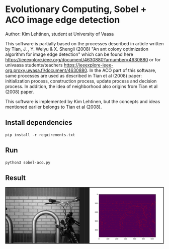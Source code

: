 # Evolutionary Computing, Sobel + ACO image edge detection

Author: Kim Lehtinen, student at University of Vaasa

This software is partially based on the processes described in article written by Tian, J. , Y. Weiyu & X. Shengli (2008) "An ant colony optimization algorithm for image edge detection" which can be found here https://ieeexplore.ieee.org/document/4630880?arnumber=4630880 or for univaasa students/teachers https://ieeexplore-ieee-org.proxy.uwasa.fi/document/4630880. In the ACO part of this software, same processes are used as described in Tian et al (2008) paper: initialization process, construction process, update process and decision process. In addition, the idea of neighborhood also origins from Tian et al (2008) paper.

This software is implemented by Kim Lehtinen, but the concepts and ideas mentioned earlier belongs to Tian et al (2008).

## Install dependencies
```
pip install -r requirements.txt
```

## Run
```
python3 sobel-aco.py
```

## Result
![result](before-after.png "Result")